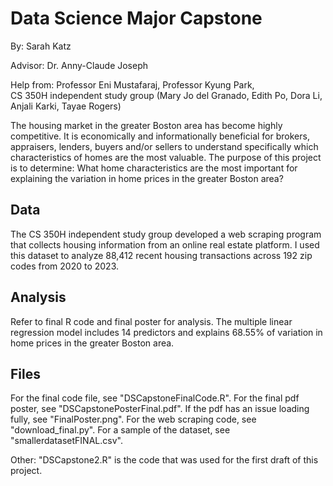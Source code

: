 # Data Science Major Capstone 
By: Sarah Katz      

Advisor: Dr. Anny-Claude Joseph        

Help from: Professor Eni Mustafaraj, Professor Kyung Park,     
  CS 350H independent study group (Mary Jo del Granado, Edith Po, Dora Li, 
  Anjali Karki, Tayae Rogers) 


The housing market in the greater Boston area has become highly competitive. It is economically and informationally beneficial for brokers, appraisers, lenders, buyers and/or sellers to understand specifically which characteristics of homes are the most valuable. The purpose of this project is to determine: What home characteristics are the most important for explaining the variation in home prices in the greater Boston area? 

## Data 
The CS 350H independent study group developed a web scraping program that collects housing information from an online real estate platform. I used this dataset to analyze 88,412 recent housing transactions across 192 zip codes from 2020 to 2023. 

## Analysis 
Refer to final R code and final poster for analysis. The multiple linear regression model includes 14 predictors and explains 68.55% of variation in home prices in the greater Boston area. 

## Files 
For the final code file, see "DSCapstoneFinalCode.R". 
For the final pdf poster, see "DSCapstonePosterFinal.pdf". 
If the pdf has an issue loading fully, see "FinalPoster.png". 
For the web scraping code, see "download_final.py". 
For a sample of the dataset, see "smallerdatasetFINAL.csv". 

Other: "DSCapstone2.R" is the code that was used for the first draft of this project. 
